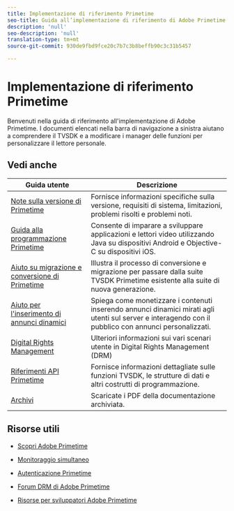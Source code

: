 ```yaml
---
title: Implementazione di riferimento Primetime
seo-title: Guida all’implementazione di riferimento di Adobe Primetime
description: 'null'
seo-description: 'null'
translation-type: tm+mt
source-git-commit: 930de9fbd9fce20c7b7c3b8beffb90c3c31b5457

---
```



# Implementazione di riferimento Primetime

Benvenuti nella guida di riferimento all&#39;implementazione di Adobe Primetime. I documenti elencati nella barra di navigazione a sinistra aiutano a comprendere il TVSDK e a modificare i manager delle funzioni per personalizzare il lettore personale.

## Vedi anche

| Guida utente | Descrizione |
|--- |--- |
| [Note sulla versione di Primetime](/help/release-notes/home.md) | Fornisce informazioni specifiche sulla versione, requisiti di sistema, limitazioni, problemi risolti e problemi noti. |
| [Guida alla programmazione Primetime](/help/programming/home.md) | Consente di imparare a sviluppare applicazioni e lettori video utilizzando Java su dispositivi Android e Objective-C su dispositivi iOS. |
| [Aiuto su migrazione e conversione di Primetime](/help/migration-guides/home.md) | Illustra il processo di conversione e migrazione per passare dalla suite TVSDK Primetime esistente alla suite di nuova generazione. |
| [Aiuto per l&#39;inserimento di annunci dinamici](/help/dynamic-ad-insertion/home.md) | Spiega come monetizzare i contenuti inserendo annunci dinamici mirati agli utenti sul server e interagendo con il pubblico con annunci personalizzati. |
| [Digital Rights Management](/help/digital-rights-management/home.md) | Ulteriori informazioni sui vari scenari utente in Digital Rights Management (DRM) |
| [Riferimenti API Primetime](/help/reference/api-references.md) | Fornisce informazioni dettagliate sulle funzioni TVSDK, le strutture di dati e altri costrutti di programmazione. |
| [Archivi](https://helpx.adobe.com/primetime/archives.html) | Scaricate i PDF della documentazione archiviata. |

## Risorse utili

* [Scopri Adobe Primetime](https://www.adobe.com/in/marketing/primetime.html)

* [Monitoraggio simultaneo](https://tve.helpdocsonline.com/concurrency-monitoring-introduction)

* [Autenticazione Primetime](https://tve.helpdocsonline.com/home)

* [Forum DRM di Adobe Primetime](https://forums.adobe.com/community/adobe_access)

* [Risorse per sviluppatori Adobe Primetime](https://www.adobe.com/devnet/primetime.html)